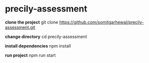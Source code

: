 # precily-assessment

**clone the project**
git clone https://github.com/somitgarhewal/precily-assessment.git

**change directory**
cd precily-assessment

**install dependencies**
npm install

**run project**
npm run start
